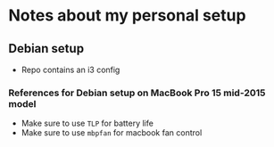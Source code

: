 # Notes about my personal setup

## Debian setup

- Repo contains an i3 config

### References for Debian setup on MacBook Pro 15 mid-2015 model

- Make sure to use `TLP` for battery life
- Make sure to use `mbpfan` for macbook fan control
